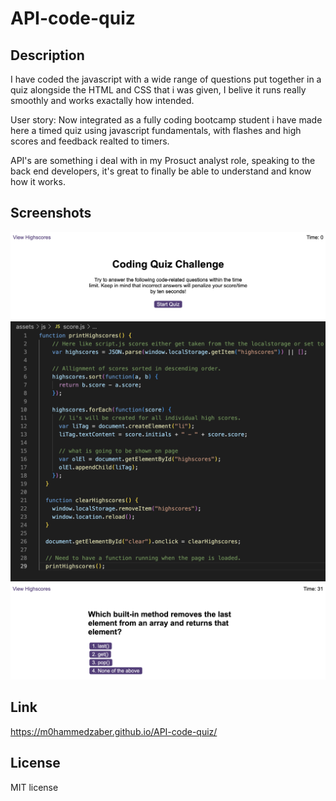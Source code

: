 # API-code-quiz

## Description

I have coded the javascript with a wide range of questions put together in a quiz alongside the HTML and CSS that i was given, I belive it runs really smoothly and works exactally how intended. 

User story:
Now integrated as a fully coding bootcamp student i have made here a timed quiz using javascript fundamentals, with flashes and high scores and feedback realted to timers.

API's are something i deal with in my Prosuct analyst role, speaking to the back end developers, it's great to finally be able to understand and know how it works.

## Screenshots
<img src="assets/images/startingquiz.png" alt="">
<img src="assets/images/scorejs.png" alt="">
<img src="assets/images/quizinaction.png" alt="">

## Link
https://m0hammedzaber.github.io/API-code-quiz/

## License
MIT license